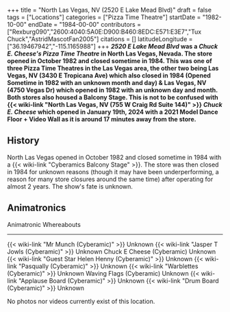 +++
title = "North Las Vegas, NV (2520 E Lake Mead Blvd)"
draft = false
tags = ["Locations"]
categories = ["Pizza Time Theatre"]
startDate = "1982-10-00"
endDate = "1984-00-00"
contributors = ["Rexburg090","2600:4040:5A0E:D900:B460:8EDC:E571:E3E7","Tux Chuck","AstridMascotFan2005"]
citations = []
latitudeLongitude = ["36.19467942","-115.1165988"]
+++
***2520 E Lake Mead Blvd* was a *Chuck E. Cheese's Pizza Time Theatre* in North Las Vegas, Nevada. The store opened in October 1982 and closed sometime in 1984. This was one of three Pizza Time Theatres in the Las Vegas area, the other two being Las Vegas, NV (3430 E Tropicana Ave) which also closed in 1984 (Opened Sometime in 1982 with an unknown month and day) & Las Vegas, NV (4750 Vegas Dr) which opened in 1982 with an unknown day and month. Both stores also housed a Balcony Stage.
This is not to be confused with {{< wiki-link "North Las Vegas, NV (755 W Craig Rd Suite 144)" >}} *Chuck E. Cheese* which opened in January 19th, 2024 with a 2021 Model Dance Floor + Video Wall as it is around 17 minutes away from the store.**

## History

North Las Vegas opened in October 1982 and closed sometime in 1984 with a {{< wiki-link "Cyberamics Balcony Stage" >}}.
The store was then closed in 1984 for unknown reasons (though it may have been underperforming, a reason for many store closures around the same time) after operating for almost 2 years. The show's fate is unknown.

## Animatronics

  Animatronic                                                  Whereabouts
  ------------------------------------------------------------ -------------
  {{< wiki-link "Mr Munch (Cyberamic)" >}}                 Unknown
  {{< wiki-link "Jasper T Jowls (Cyberamic)" >}}           Unknown
  Chuck E Cheese (Cyberamic)                                   Unknown
  {{< wiki-link "Guest Star Helen Henny (Cyberamic)" >}}   Unknown
  {{< wiki-link "Pasqually (Cyberamic)" >}}                Unknown
  {{< wiki-link "Warblettes (Cyberamic)" >}}               Unknown
  Waving Flags (Cyberamic)                                     Unknown
  {{< wiki-link "Applause Board (Cyberamic)" >}}           Unknown
  {{< wiki-link "Drum Board (Cyberamic)" >}}               Unknown

No photos nor videos currently exist of this location.
